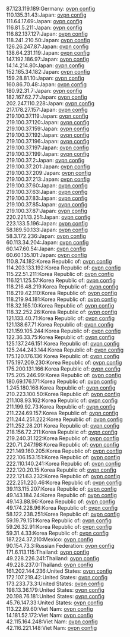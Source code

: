 87.123.119.189:Germany: [ovpn config](vpn/87_123_119_189.ovpn)  
110.135.31.43:Japan: [ovpn config](vpn/110_135_31_43.ovpn)  
111.64.17.69:Japan: [ovpn config](vpn/111_64_17_69.ovpn)  
116.81.5.211:Japan: [ovpn config](vpn/116_81_5_211.ovpn)  
116.82.137.127:Japan: [ovpn config](vpn/116_82_137_127.ovpn)  
118.241.210.50:Japan: [ovpn config](vpn/118_241_210_50.ovpn)  
126.26.247.87:Japan: [ovpn config](vpn/126_26_247_87.ovpn)  
138.64.231.119:Japan: [ovpn config](vpn/138_64_231_119.ovpn)  
147.192.186.97:Japan: [ovpn config](vpn/147_192_186_97.ovpn)  
14.14.214.80:Japan: [ovpn config](vpn/14_14_214_80.ovpn)  
152.165.34.182:Japan: [ovpn config](vpn/152_165_34_182.ovpn)  
159.28.81.10:Japan: [ovpn config](vpn/159_28_81_10.ovpn)  
160.86.70.48:Japan: [ovpn config](vpn/160_86_70_48.ovpn)  
180.92.31.7:Japan: [ovpn config](vpn/180_92_31_7.ovpn)  
182.167.62.77:Japan: [ovpn config](vpn/182_167_62_77.ovpn)  
202.247.110.228:Japan: [ovpn config](vpn/202_247_110_228.ovpn)  
217.178.27.157:Japan: [ovpn config](vpn/217_178_27_157.ovpn)  
219.100.37.119:Japan: [ovpn config](vpn/219_100_37_119.ovpn)  
219.100.37.120:Japan: [ovpn config](vpn/219_100_37_120.ovpn)  
219.100.37.159:Japan: [ovpn config](vpn/219_100_37_159.ovpn)  
219.100.37.192:Japan: [ovpn config](vpn/219_100_37_192.ovpn)  
219.100.37.196:Japan: [ovpn config](vpn/219_100_37_196.ovpn)  
219.100.37.197:Japan: [ovpn config](vpn/219_100_37_197.ovpn)  
219.100.37.199:Japan: [ovpn config](vpn/219_100_37_199.ovpn)  
219.100.37.2:Japan: [ovpn config](vpn/219_100_37_2.ovpn)  
219.100.37.201:Japan: [ovpn config](vpn/219_100_37_201.ovpn)  
219.100.37.209:Japan: [ovpn config](vpn/219_100_37_209.ovpn)  
219.100.37.213:Japan: [ovpn config](vpn/219_100_37_213.ovpn)  
219.100.37.60:Japan: [ovpn config](vpn/219_100_37_60.ovpn)  
219.100.37.63:Japan: [ovpn config](vpn/219_100_37_63.ovpn)  
219.100.37.83:Japan: [ovpn config](vpn/219_100_37_83.ovpn)  
219.100.37.85:Japan: [ovpn config](vpn/219_100_37_85.ovpn)  
219.100.37.87:Japan: [ovpn config](vpn/219_100_37_87.ovpn)  
220.221.13.251:Japan: [ovpn config](vpn/220_221_13_251.ovpn)  
223.133.5.196:Japan: [ovpn config](vpn/223_133_5_196.ovpn)  
58.189.50.133:Japan: [ovpn config](vpn/58_189_50_133.ovpn)  
58.3.172.236:Japan: [ovpn config](vpn/58_3_172_236.ovpn)  
60.113.34.204:Japan: [ovpn config](vpn/60_113_34_204.ovpn)  
60.147.60.54:Japan: [ovpn config](vpn/60_147_60_54.ovpn)  
60.60.135.101:Japan: [ovpn config](vpn/60_60_135_101.ovpn)  
110.8.74.182:Korea Republic of: [ovpn config](vpn/110_8_74_182.ovpn)  
114.203.133.192:Korea Republic of: [ovpn config](vpn/114_203_133_192.ovpn)  
115.22.51.211:Korea Republic of: [ovpn config](vpn/115_22_51_211.ovpn)  
116.121.125.57:Korea Republic of: [ovpn config](vpn/116_121_125_57.ovpn)  
118.216.48.219:Korea Republic of: [ovpn config](vpn/118_216_48_219.ovpn)  
118.219.42.110:Korea Republic of: [ovpn config](vpn/118_219_42_110.ovpn)  
118.219.94.181:Korea Republic of: [ovpn config](vpn/118_219_94_181.ovpn)  
118.32.165.10:Korea Republic of: [ovpn config](vpn/118_32_165_10.ovpn)  
118.32.252.26:Korea Republic of: [ovpn config](vpn/118_32_252_26.ovpn)  
121.133.40.71:Korea Republic of: [ovpn config](vpn/121_133_40_71.ovpn)  
121.138.67.71:Korea Republic of: [ovpn config](vpn/121_138_67_71.ovpn)  
121.159.105.244:Korea Republic of: [ovpn config](vpn/121_159_105_244.ovpn)  
122.36.33.75:Korea Republic of: [ovpn config](vpn/122_36_33_75.ovpn)  
125.137.246.151:Korea Republic of: [ovpn config](vpn/125_137_246_151.ovpn)  
125.244.243.144:Korea Republic of: [ovpn config](vpn/125_244_243_144.ovpn)  
175.120.176.136:Korea Republic of: [ovpn config](vpn/175_120_176_136.ovpn)  
175.197.209.230:Korea Republic of: [ovpn config](vpn/175_197_209_230.ovpn)  
175.200.131.166:Korea Republic of: [ovpn config](vpn/175_200_131_166.ovpn)  
175.205.246.99:Korea Republic of: [ovpn config](vpn/175_205_246_99.ovpn)  
180.69.176.171:Korea Republic of: [ovpn config](vpn/180_69_176_171.ovpn)  
1.245.180.168:Korea Republic of: [ovpn config](vpn/1_245_180_168.ovpn)  
210.223.100.50:Korea Republic of: [ovpn config](vpn/210_223_100_50.ovpn)  
211.108.93.162:Korea Republic of: [ovpn config](vpn/211_108_93_162.ovpn)  
211.199.92.73:Korea Republic of: [ovpn config](vpn/211_199_92_73.ovpn)  
211.224.69.157:Korea Republic of: [ovpn config](vpn/211_224_69_157.ovpn)  
211.244.251.222:Korea Republic of: [ovpn config](vpn/211_244_251_222.ovpn)  
211.252.28.201:Korea Republic of: [ovpn config](vpn/211_252_28_201.ovpn)  
218.156.72.211:Korea Republic of: [ovpn config](vpn/218_156_72_211.ovpn)  
219.240.31.122:Korea Republic of: [ovpn config](vpn/219_240_31_122.ovpn)  
220.71.247.198:Korea Republic of: [ovpn config](vpn/220_71_247_198.ovpn)  
221.149.160.205:Korea Republic of: [ovpn config](vpn/221_149_160_205.ovpn)  
222.106.153.151:Korea Republic of: [ovpn config](vpn/222_106_153_151.ovpn)  
222.110.140.241:Korea Republic of: [ovpn config](vpn/222_110_140_241.ovpn)  
222.120.20.15:Korea Republic of: [ovpn config](vpn/222_120_20_15.ovpn)  
222.121.63.232:Korea Republic of: [ovpn config](vpn/222_121_63_232.ovpn)  
222.251.220.46:Korea Republic of: [ovpn config](vpn/222_251_220_46.ovpn)  
39.113.115.207:Korea Republic of: [ovpn config](vpn/39_113_115_207.ovpn)  
49.143.184.24:Korea Republic of: [ovpn config](vpn/49_143_184_24.ovpn)  
49.143.88.96:Korea Republic of: [ovpn config](vpn/49_143_88_96.ovpn)  
49.174.228.96:Korea Republic of: [ovpn config](vpn/49_174_228_96.ovpn)  
58.122.238.251:Korea Republic of: [ovpn config](vpn/58_122_238_251.ovpn)  
59.19.79.151:Korea Republic of: [ovpn config](vpn/59_19_79_151.ovpn)  
59.26.32.91:Korea Republic of: [ovpn config](vpn/59_26_32_91.ovpn)  
59.31.4.33:Korea Republic of: [ovpn config](vpn/59_31_4_33.ovpn)  
187.224.37.210:Mexico: [ovpn config](vpn/187_224_37_210.ovpn)  
90.154.73.3:Russian Federation: [ovpn config](vpn/90_154_73_3.ovpn)  
171.6.113.115:Thailand: [ovpn config](vpn/171_6_113_115.ovpn)  
49.228.226.241:Thailand: [ovpn config](vpn/49_228_226_241.ovpn)  
49.228.237.0:Thailand: [ovpn config](vpn/49_228_237_0.ovpn)  
161.202.144.236:United States: [ovpn config](vpn/161_202_144_236.ovpn)  
172.107.219.42:United States: [ovpn config](vpn/172_107_219_42.ovpn)  
173.233.73.3:United States: [ovpn config](vpn/173_233_73_3.ovpn)  
198.13.36.179:United States: [ovpn config](vpn/198_13_36_179.ovpn)  
20.198.76.181:United States: [ovpn config](vpn/20_198_76_181.ovpn)  
45.76.147.33:United States: [ovpn config](vpn/45_76_147_33.ovpn)  
113.22.89.60:Viet Nam: [ovpn config](vpn/113_22_89_60.ovpn)  
14.181.52.172:Viet Nam: [ovpn config](vpn/14_181_52_172.ovpn)  
42.115.164.248:Viet Nam: [ovpn config](vpn/42_115_164_248.ovpn)  
42.116.221.148:Viet Nam: [ovpn config](vpn/42_116_221_148.ovpn)  
